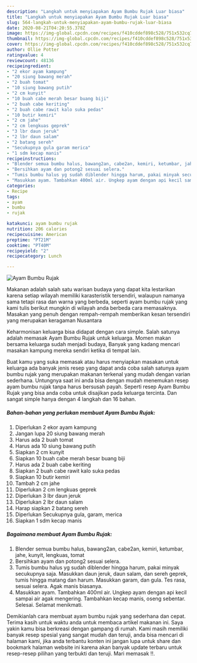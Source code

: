 ```yaml
---
description: "Langkah untuk menyiapakan Ayam Bumbu Rujak Luar biasa"
title: "Langkah untuk menyiapakan Ayam Bumbu Rujak Luar biasa"
slug: 564-langkah-untuk-menyiapakan-ayam-bumbu-rujak-luar-biasa
date: 2020-08-21T04:20:55.378Z
image: https://img-global.cpcdn.com/recipes/f410cddef898c528/751x532cq70/ayam-bumbu-rujak-foto-resep-utama.jpg
thumbnail: https://img-global.cpcdn.com/recipes/f410cddef898c528/751x532cq70/ayam-bumbu-rujak-foto-resep-utama.jpg
cover: https://img-global.cpcdn.com/recipes/f410cddef898c528/751x532cq70/ayam-bumbu-rujak-foto-resep-utama.jpg
author: Ollie Potter
ratingvalue: 4
reviewcount: 48136
recipeingredient:
- "2 ekor ayam kampung"
- "20 siung bawang merah"
- "2 buah tomat"
- "10 siung bawang putih"
- "2 cm kunyit"
- "10 buah cabe merah besar buang biji"
- "2 buah cabe keriting"
- "2 buah cabe rawit kalo suka pedas"
- "10 butir kemiri"
- "2 cm jahe"
- "2 cm lengkuas geprek"
- "3 lbr daun jeruk"
- "2 lbr daun salam"
- "2 batang sereh"
- "Secukupnya gula garam merica"
- "1 sdm kecap manis"
recipeinstructions:
- "Blender semua bumbu halus, bawang2an, cabe2an, kemiri, ketumbar, jahe, kunyit, lengkuas, tomat"
- "Bersihkan ayam dan potong2 sesuai selera."
- "Tumis bumbu halus yg sudah diblender hingga harum, pakai minyak secukupnya saja. Masukkan daun jeruk, daun salam, dan sereh geprek, tumis hingga matang dan harum. Masukkan garam, dan gula. Tes rasa, sesuai selera. Agak manis biasanya."
- "Masukkan ayam. Tambahkan 400ml air. Ungkep ayam dengan api kecil sampai air agak mengering. Tambahkan kecap manis, oseng sebentar. Selesai. Selamat menikmati."
categories:
- Recipe
tags:
- ayam
- bumbu
- rujak

katakunci: ayam bumbu rujak 
nutrition: 206 calories
recipecuisine: American
preptime: "PT21M"
cooktime: "PT40M"
recipeyield: "2"
recipecategory: Lunch

---
```



![Ayam Bumbu Rujak](https://img-global.cpcdn.com/recipes/f410cddef898c528/751x532cq70/ayam-bumbu-rujak-foto-resep-utama.jpg)

Makanan adalah salah satu warisan budaya yang dapat kita lestarikan karena setiap wilayah memiliki karasteristik tersendiri, walaupun namanya sama tetapi rasa dan warna yang berbeda, seperti ayam bumbu rujak yang kami tulis berikut mungkin di wilayah anda berbeda cara memasaknya. Masakan yang penuh dengan rempah-rempah memberikan kesan tersendiri yang merupakan keragaman Nusantara



Keharmonisan keluarga bisa didapat dengan cara simple. Salah satunya adalah memasak Ayam Bumbu Rujak untuk keluarga. Momen makan bersama keluarga sudah menjadi budaya, Banyak yang kadang mencari masakan kampung mereka sendiri ketika di tempat lain.

Buat kamu yang suka memasak atau harus menyiapkan masakan untuk keluarga ada banyak jenis resep yang dapat anda coba salah satunya ayam bumbu rujak yang merupakan makanan terkenal yang mudah dengan varian sederhana. Untungnya saat ini anda bisa dengan mudah menemukan resep ayam bumbu rujak tanpa harus bersusah payah.
Seperti resep Ayam Bumbu Rujak yang bisa anda coba untuk disajikan pada keluarga tercinta. Dan sangat simple hanya dengan 4 langkah dan 16 bahan.


<!--inarticleads1-->

##### Bahan-bahan yang perlukan membuat Ayam Bumbu Rujak:

1. Diperlukan 2 ekor ayam kampung
1. Jangan lupa 20 siung bawang merah
1. Harus ada 2 buah tomat
1. Harus ada 10 siung bawang putih
1. Siapkan 2 cm kunyit
1. Siapkan 10 buah cabe merah besar buang biji
1. Harus ada 2 buah cabe keriting
1. Siapkan 2 buah cabe rawit kalo suka pedas
1. Siapkan 10 butir kemiri
1. Tambah 2 cm jahe
1. Diperlukan 2 cm lengkuas geprek
1. Diperlukan 3 lbr daun jeruk
1. Diperlukan 2 lbr daun salam
1. Harap siapkan 2 batang sereh
1. Diperlukan Secukupnya gula, garam, merica
1. Siapkan 1 sdm kecap manis




<!--inarticleads2-->

##### Bagaimana membuat  Ayam Bumbu Rujak:

1. Blender semua bumbu halus, bawang2an, cabe2an, kemiri, ketumbar, jahe, kunyit, lengkuas, tomat
1. Bersihkan ayam dan potong2 sesuai selera.
1. Tumis bumbu halus yg sudah diblender hingga harum, pakai minyak secukupnya saja. Masukkan daun jeruk, daun salam, dan sereh geprek, tumis hingga matang dan harum. Masukkan garam, dan gula. Tes rasa, sesuai selera. Agak manis biasanya.
1. Masukkan ayam. Tambahkan 400ml air. Ungkep ayam dengan api kecil sampai air agak mengering. Tambahkan kecap manis, oseng sebentar. Selesai. Selamat menikmati.




Demikianlah cara membuat ayam bumbu rujak yang sederhana dan cepat. Terima kasih untuk waktu anda untuk membaca artikel makanan ini. Saya yakin kamu bisa berkreasi dengan gampang di rumah. Kami masih memiliki banyak resep spesial yang sangat mudah dan teruji, anda bisa mencari di halaman kami, jika anda terbantu konten ini jangan lupa untuk share dan bookmark halaman website ini karena akan banyak update terbaru untuk resep-resep pilihan yang terbukti dan teruji. Mari memasak !!. 

